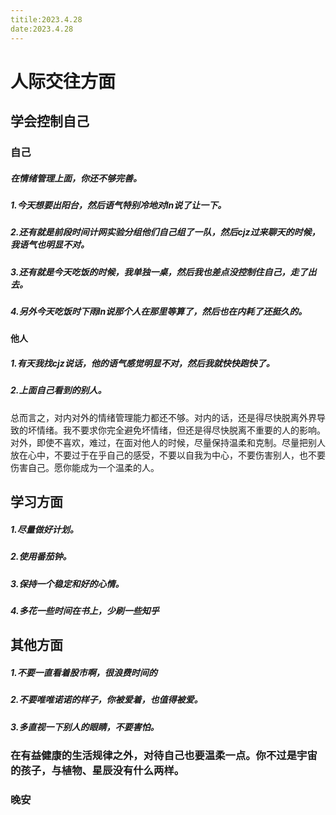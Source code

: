 ```yaml
---
titile:2023.4.28
date:2023.4.28
---
```

# 人际交往方面

## 学会控制自己

### 自己

##### 在情绪管理上面，你还不够完善。

##### 1.今天想要出阳台，然后语气特别冷地对ln说了让一下。

##### 2.还有就是前段时间计网实验分组他们自己组了一队，然后cjz过来聊天的时候，我语气也明显不对。

##### 3.还有就是今天吃饭的时候，我单独一桌，然后我也差点没控制住自己，走了出去。

##### 4.另外今天吃饭时下雨ln说那个人在那里等算了，然后也在内耗了还挺久的。

#### 他人

##### 1.有天我找cjz说话，他的语气感觉明显不对，然后我就快快跑快了。

##### 2.上面自己看到的别人。

总而言之，对内对外的情绪管理能力都还不够。对内的话，还是得尽快脱离外界导致的坏情绪。我不要求你完全避免坏情绪，但还是得尽快脱离不重要的人的影响。对外，即使不喜欢，难过，在面对他人的时候，尽量保持温柔和克制。尽量把别人放在心中，不要过于在乎自己的感受，不要以自我为中心，不要伤害别人，也不要伤害自己。愿你能成为一个温柔的人。

## 学习方面

##### 1.尽量做好计划。

##### 2.使用番茄钟。

##### 3.保持一个稳定和好的心情。

##### 4.多花一些时间在书上，少刷一些知乎



## 其他方面

##### 1.不要一直看着股市啊，很浪费时间的

##### 2.不要唯唯诺诺的样子，你被爱着，也值得被爱。

##### 3.多直视一下别人的眼睛，不要害怕。





### 在有益健康的生活规律之外，对待自己也要温柔一点。你不过是宇宙的孩子，与植物、星辰没有什么两样。

### 晚安

